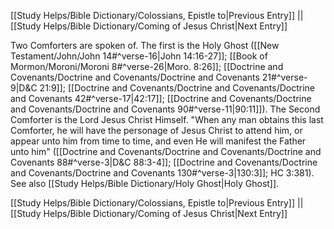[[Study Helps/Bible Dictionary/Colossians, Epistle to|Previous Entry]]  ||  [[Study Helps/Bible Dictionary/Coming of Jesus Christ|Next Entry]]

 Two Comforters are spoken of. The first is the Holy Ghost ([[New Testament/John/John 14#^verse-16|John 14:16-27]]; [[Book of Mormon/Moroni/Moroni 8#^verse-26|Moro. 8:26]]; [[Doctrine and Covenants/Doctrine and Covenants/Doctrine and Covenants 21#^verse-9|D&C 21:9]]; [[Doctrine and Covenants/Doctrine and Covenants/Doctrine and Covenants 42#^verse-17|42:17]]; [[Doctrine and Covenants/Doctrine and Covenants/Doctrine and Covenants 90#^verse-11|90:11]]). The Second Comforter is the Lord Jesus Christ Himself. "When any man obtains this last Comforter, he will have the personage of Jesus Christ to attend him, or appear unto him from time to time, and even He will manifest the Father unto him" ([[Doctrine and Covenants/Doctrine and Covenants/Doctrine and Covenants 88#^verse-3|D&C 88:3-4]]; [[Doctrine and Covenants/Doctrine and Covenants/Doctrine and Covenants 130#^verse-3|130:3]]; HC 3:381). See also [[Study Helps/Bible Dictionary/Holy Ghost|Holy Ghost]].

[[Study Helps/Bible Dictionary/Colossians, Epistle to|Previous Entry]]  ||  [[Study Helps/Bible Dictionary/Coming of Jesus Christ|Next Entry]]